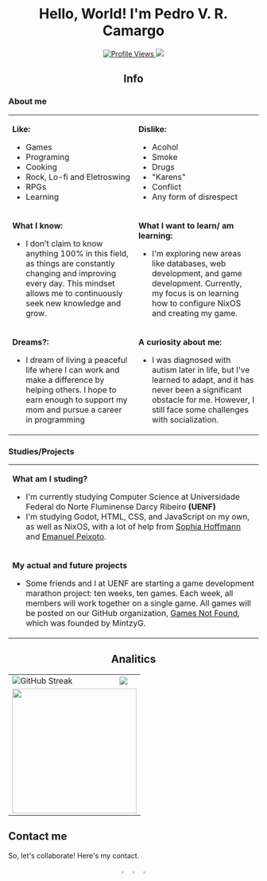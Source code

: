 <h1 align="center">Hello, World! I'm Pedro V. R. Camargo</h1>
<div class="relevance" align="center">
	<a href="https://github.com/GekOrdep">
		<img src="https://komarev.com/ghpvc/?username=GekOrdep&color=blue&style=for-the-badge" alt="Profile Views"/>
		<img loading="lazy" src="http://img.shields.io/static/v1?label=STATUS&message=EM%20DESENVOLVIMENTO&color=GREEN&style=for-the-badge"/>
	</a>
</div>
<h2 align="center">Info</h2>
<div class="info">
	<h3>About me</h3>
	<table class="aboutme" >
		<tr>
			<td>                    
				<p><strong>Like:</strong></p>
				<ul class="like">
					<li>Games</li>
					<li>Programing</li>
					<li>Cooking</li>
					<li>Rock, Lo-fi and Eletroswing</li>
					<li>RPGs</li>
					<li>Learning</li>
				</ul>
			</td>
			<td>
				<p><strong>Dislike:</strong></p>
				<ul class="dislike">
					<li>Acohol</li>
					<li>Smoke</li>
					<li>Drugs</li>
					<li>"Karens"</li>
					<li>Conflict</li>
					<li>Any form of disrespect</li>
				</ul>
			</td>
		</tr>
		<tr>
			<td>
				<p><strong>What I know:</strong></p>
				<ul>
					<li>I don’t claim to know anything 100% in this field, as things are constantly changing and improving every day. This mindset allows me to continuously seek new knowledge and grow.</li>
				</ul>
			</td>
			<td>
				<p><strong>What I want to learn/ am learning:</strong></p>
				<ul>
					<li>I'm exploring new areas like databases, web development, and game development. Currently, my focus is on learning how to configure NixOS and creating my game.</li>
				</ul>
			</td>
		</tr>
		<tr>
			<td>
				<p><strong>Dreams?:</strong></p>
				<ul>
					<li>I dream of living a peaceful life where I can work and make a difference by helping others. I hope to earn enough to support my mom and pursue a career in programming</li>
				</ul>
			</td>
			<td>
				<p><strong>A curiosity about me:</strong></p>
				<ul>
					<li>I was diagnosed with autism later in life, but I've learned to adapt, and it has never been a significant obstacle for me. However, I still face some challenges with socialization.</li>
				</ul>
			</td>
		</tr>
	</table>
	<h3>Studies/Projects</h3>
	<table>
		<tr>
			<td>
				<p><strong>What am I studing?</strong></p>
				<ul>
					<li>I'm currently studying Computer Science at Universidade Federal do Norte Fluminense Darcy Ribeiro <strong>(UENF)</strong></li>
					<li>I'm studying Godot, HTML, CSS, and JavaScript on my own, as well as NixOS, with a lot of help from <a href='https://github.com/MintzyG'>Sophia Hoffmann</a> and <a href='https://github.com/EmanuelPeixoto'>Emanuel Peixoto</a>.</li>
				</ul>
			</td>
		</tr>
		<tr>
			<td>
				<p><strong>My actual and future projects</strong></p>
				<ul>
					<li>Some friends and I at UENF are starting a game development marathon project: ten weeks, ten games. Each week, all members will work together on a single game. All games will be posted on our GitHub organization, <a href='https://github.com/GamesNotFound'>Games Not Found</a>, which was founded by MintzyG.</li>
				</ul>
			</td>
		</tr>
	</table>
<div align="center">
<h2>Analitics</h2>
<table>
	<tr>
		<td>
			<img  src="https://streak-stats.demolab.com?user=GekOrdep&theme=tokyonight&border_radius=10&date_format=j%20M%5B%20Y%5D&exclude_days=Sun%2CSat&card_width=500&ring=6DEB89&fire=6DEB89" alt="GitHub Streak">
		</td>
		<td>
			<img align="center" src="https://github-readme-stats.vercel.app/api?username=GekOrdep&show_icons=true&theme=tokyonight">
		</td>
	</tr>
	<tr>
		<td colspan="2">
			<img align="center" src="https://github-readme-stats.vercel.app/api/top-langs/?username=GekOrdep&langs_count=10&layout=compact&theme=tokyonight&hide=tex" height="250" >
		</td>
	</tr>
</table>
</div>
<h2>Contact me</h2>
<p>So, let's collaborate! Here's my contact.</p>
<div align="center">
	<a href="https://steamcommunity.com/id/pehdro_/"><img src="https://upload.wikimedia.org/wikipedia/commons/8/83/Steam_icon_logo.svg" width="3.5%"></a>
	<a href="https://www.linkedin.com/in/pedro-víctor-rocha-camargo-38424715b/"><img src="https://img.icons8.com/color/48/000000/linkedin.png" width="3.5%"></a>
	<a href="mailto:gekordep@gmai.com"><img src="https://img.icons8.com/fluent/48/000000/gmail.png" width="3.5%"></a>
</div>
